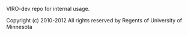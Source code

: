 VIRO-dev repo for internal usage.

Copyright (c) 2010-2012 All rights reserved by Regents of University of Minnesota
